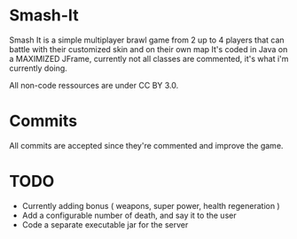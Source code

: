 Smash-It
========

Smash It is a simple multiplayer brawl game from 2 up to 4 players that can battle with their customized skin and on their own map
It's coded in Java on a MAXIMIZED JFrame, currently not all classes are commented, it's what i'm currently doing.

All non-code ressources are under CC BY 3.0.


Commits
========

All commits are accepted since they're commented and improve the game.

TODO
========

* Currently adding bonus ( weapons, super power, health regeneration )
* Add a configurable number of death, and say it to the user
* Code a separate executable jar for the server
